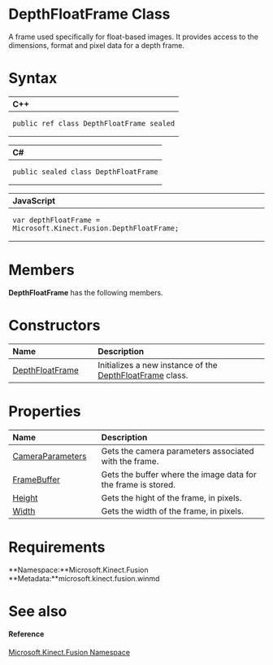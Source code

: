 DepthFloatFrame Class  
=====================  

A frame used specifically for float-based images. It provides access to the dimensions, format and pixel data for a depth frame. <span id="syntaxSection"></span>

Syntax  
======  

<table>
<colgroup>
<col width="100%" />
</colgroup>
<thead>
<tr class="header">
<th align="left">C++</th>
</tr>
</thead>
<tbody>
<tr class="odd">
<td align="left"><pre><code>public ref class DepthFloatFrame sealed</code></pre></td>
</tr>
</tbody>
</table>

<table>
<colgroup>
<col width="100%" />
</colgroup>
<thead>
<tr class="header">
<th align="left">C#</th>
</tr>
</thead>
<tbody>
<tr class="odd">
<td align="left"><pre><code>public sealed class DepthFloatFrame</code></pre></td>
</tr>
</tbody>
</table>

<table>
<colgroup>
<col width="100%" />
</colgroup>
<thead>
<tr class="header">
<th align="left">JavaScript</th>
</tr>
</thead>
<tbody>
<tr class="odd">
<td align="left"><pre><code>var depthFloatFrame = Microsoft.Kinect.Fusion.DepthFloatFrame;</code></pre></td>
</tr>
</tbody>
</table>

<span id="classMembersSection"></span>

Members  
=======  

**DepthFloatFrame** has the following members.  

<span id="publicconstructorsSection"></span>

Constructors  
============  

<table>
<colgroup>
<col width="30%" />
<col width="60%" />
</colgroup>
<thead>
<tr class="header">
<th align="left">Name</th>
<th align="left">Description</th>
</tr>
</thead>
<tbody>
<tr class="odd">
<td align="left"><a href="DepthFloatFrame_Class/Constructor.md">DepthFloatFrame</a></td>
<td align="left">Initializes a new instance of the <a href="">DepthFloatFrame</a> class.</td>
</tr>
</tbody>
</table>

<span id="publicpropertiesSection"></span>

Properties  
==========  

<table>
<colgroup>
<col width="30%" />
<col width="60%" />
</colgroup>
<thead>
<tr class="header">
<th align="left">Name</th>
<th align="left">Description</th>
</tr>
</thead>
<tbody>
<tr class="odd">
<td align="left"><a href="DepthFloatFrame_Class/Properties/CameraParameters_Property.md">CameraParameters</a></td>
<td align="left">Gets the camera parameters associated with the frame.</td>
</tr>
<tr class="even">
<td align="left"><a href="DepthFloatFrame_Class/Properties/FrameBuffer_Property.md">FrameBuffer</a></td>
<td align="left">Gets the buffer where the image data for the frame is stored.</td>
</tr>
<tr class="odd">
<td align="left"><a href="DepthFloatFrame_Class/Properties/Height_Property.md">Height</a></td>
<td align="left">Gets the hight of the frame, in pixels.</td>
</tr>
<tr class="even">
<td align="left"><a href="DepthFloatFrame_Class/Properties/Width_Property.md">Width</a></td>
<td align="left">Gets the width of the frame, in pixels.</td>
</tr>
</tbody>
</table>

<span id="requirements"></span>

Requirements  
============  

**Namespace:**Microsoft.Kinect.Fusion  
**Metadata:**microsoft.kinect.fusion.winmd  

<span id="ID4EV"></span>

See also  
========  

<span id="ID4EX"></span>
#### Reference  

[Microsoft.Kinect.Fusion Namespace](../Kinect.Fusion.md)  



<!--Please do not edit the data in the comment block below.-->
<!--
TOCTitle : DepthFloatFrame Class
RLTitle : DepthFloatFrame Class
KeywordK : DepthFloatFrame class, about
HelpPriority : 2
TopicType : apiref
KeywordF : Microsoft.Kinect.Fusion.DepthFloatFrame
KeywordF : DepthFloatFrame
KeywordF : Microsoft.Kinect.Fusion.DepthFloatFrame
KeywordA : T:Microsoft.Kinect.Fusion.DepthFloatFrame
AssetID : T:Microsoft.Kinect.Fusion.DepthFloatFrame
Locale : en-us
CommunityContent : 1
APIType : Managed
APILocation : microsoft.kinect.fusion.winmd
APIName : Microsoft.Kinect.Fusion.DepthFloatFrame
TargetOS : Windows
TopicType : kbSyntax
DevLang : VB
DevLang : CSharp
DevLang : JavaScript
DevLang : C++
DocSet : K4Wv2
ProjType : K4Wv2Proj
Technology : Kinect for Windows
Product : Kinect for Windows SDK v2
productversion : 20
-->
